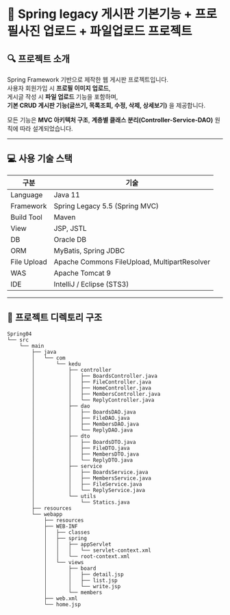 # 📌 Spring legacy 게시판 기본기능 + 프로필사진 업로드 + 파일업로드 프로젝트

## 🔍 프로젝트 소개
Spring Framework 기반으로 제작한 웹 게시판 프로젝트입니다.  
사용자 회원가입 시 **프로필 이미지 업로드**,  
게시글 작성 시 **파일 업로드** 기능을 포함하며,  
**기본 CRUD 게시판 기능(글쓰기, 목록조회, 수정, 삭제, 상세보기)** 을 제공합니다.

모든 기능은 **MVC 아키텍처 구조**, **계층별 클래스 분리(Controller-Service-DAO)** 원칙에 따라 설계되었습니다.

---

## 💻 사용 기술 스택
| 구분 | 기술 |
|------|------|
| Language | Java 11 |
| Framework | Spring Legacy 5.5 (Spring MVC) |
| Build Tool | Maven |
| View | JSP, JSTL |
| DB | Oracle DB |
| ORM | MyBatis, Spring JDBC |
| File Upload | Apache Commons FileUpload, MultipartResolver |
| WAS | Apache Tomcat 9 |
| IDE | IntelliJ / Eclipse (STS3) |

---

## 📂 프로젝트 디렉토리 구조
```plaintext
Spring04  
└── src  
    └── main  
        ├── java  
        │   └── com  
        │       └── kedu  
        │           ├── controller  
        │           │   ├── BoardsController.java  
        │           │   ├── FileController.java  
        │           │   ├── HomeController.java  
        │           │   ├── MembersController.java  
        │           │   └── ReplyController.java  
        │           ├── dao  
        │           │   ├── BoardsDAO.java  
        │           │   ├── FileDAO.java  
        │           │   ├── MembersDAO.java  
        │           │   └── ReplyDAO.java  
        │           ├── dto  
        │           │   ├── BoardsDTO.java  
        │           │   ├── FileDTO.java  
        │           │   ├── MembersDTO.java  
        │           │   └── ReplyDTO.java  
        │           ├── service  
        │           │   ├── BoardsService.java  
        │           │   ├── MembersService.java  
        │           │   ├── FileService.java  
        │           │   └── ReplyService.java  
        │           └── utils  
        │               └── Statics.java  
        ├── resources  
        └── webapp  
            ├── resources  
            ├── WEB-INF  
            │   ├── classes  
            │   ├── spring  
            │   │   ├── appServlet  
            │   │   │   └── servlet-context.xml  
            │   │   └── root-context.xml  
            │   └── views  
            │       ├── board  
            │       │   ├── detail.jsp  
            │       │   ├── list.jsp  
            │       │   └── write.jsp  
            │       └── members  
            ├── web.xml  
            └── home.jsp
